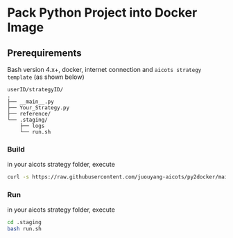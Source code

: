 # Pack Python Project into Docker Image

## Prerequirements
Bash version 4.x+, docker, internet connection and `aicots strategy template` (as shown below)

```
userID/strategyID/
.
├── __main__.py
├── Your_Strategy.py
├── reference/
└── .staging/
    ├── logs
    └── run.sh
```


### Build

in your aicots strategy folder, execute
   ```bash
curl -s https://raw.githubusercontent.com/juouyang-aicots/py2docker/main/build.sh | bash
   ```

### Run
in your aicots strategy folder, execute
  ```bash
cd .staging
bash run.sh
   ```
